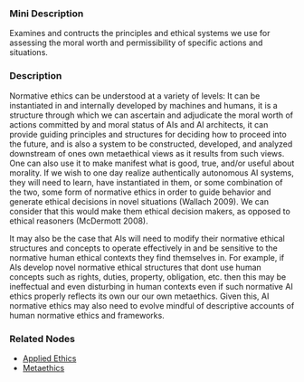 ### Mini Description

Examines and contructs the principles and ethical systems we use for assessing the moral worth and permissibility of specific actions and situations.

### Description

Normative ethics can be understood at a variety of levels: It can be instantiated in and internally developed by machines and humans, it is a structure through which we can ascertain and adjudicate the moral worth of actions committed by and moral status of AIs and AI architects, it can provide guiding principles and structures for deciding how to proceed into the future, and is also a system to be constructed, developed, and analyzed downstream of ones own metaethical views as it results from such views. One can also use it to make manifest what is good, true, and/or useful about morality. If we wish to one day realize authentically autonomous AI systems, they will need to learn, have instantiated in them, or some combination of the two, some form of normative ethics in order to guide behavior and generate ethical decisions in novel situations (Wallach 2009). We can consider that this would make them ethical decision makers, as opposed to ethical reasoners (McDermott 2008).

It may also be the case that AIs will need to modify their normative ethical structures and concepts to operate effectively in and be sensitive to the normative human ethical contexts they find themselves in. For example, if AIs develop novel normative ethical structures that dont use human concepts such as rights, duties, property, obligation, etc. then this may be ineffectual and even disturbing in human contexts even if such normative AI ethics properly reflects its own our our own metaethics. Given this, AI normative ethics may also need to evolve mindful of descriptive accounts of human normative ethics and frameworks.

### Related Nodes

- [Applied Ethics](/Value_Alignment/Ethics/Applied_Ethics/Applied_Ethics.md)
- [Metaethics](/Value_Alignment/Ethics/Metaethics/Metaethics.md)
